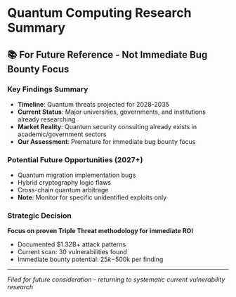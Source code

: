 # Quantum Computing Research Summary
## 📚 For Future Reference - Not Immediate Bug Bounty Focus

### Key Findings Summary
- **Timeline**: Quantum threats projected for 2028-2035
- **Current Status**: Major universities, governments, and institutions already researching
- **Market Reality**: Quantum security consulting already exists in academic/government sectors
- **Our Assessment**: Premature for immediate bug bounty focus

### Potential Future Opportunities (2027+)
- Quantum migration implementation bugs
- Hybrid cryptography logic flaws  
- Cross-chain quantum arbitrage
- **Note**: Monitor for specific unidentified exploits only

### Strategic Decision
**Focus on proven Triple Threat methodology for immediate ROI**
- Documented $1.32B+ attack patterns
- Current scan: 30 vulnerabilities found
- Immediate bounty potential: $25k-$500k per finding

---
*Filed for future consideration - returning to systematic current vulnerability research*